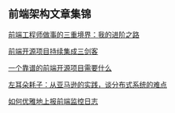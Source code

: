 ## 前端架构文章集锦

[前端工程师做事的三重境界：我的进阶之路](https://juejin.im/post/590702d98d6d810058dd0537)

[前端开源项目持续集成三剑客](http://efe.baidu.com/blog/front-end-continuous-integration-tools/)

[一个靠谱的前端开源项目需要什么](https://mp.weixin.qq.com/s?__biz=MzI2NzExNTczMw==&mid=2653284934&idx=1&sn=af82495f35adea9b919e27a20749145e&scene=1&srcid=0708AigCqTI0RpFMJT6MhAcp&key=77421cf58af4a65386d8a3d36fb7fb3f6a6a4631beb5f8a87c8448d85f1135802d43e85b216f113efa06f19f479902d5&ascene=0&uin=MzAyNjk4MDU1&devicetype=iMac+MacBookPro11%2C1+OSX+OSX+10.10.5+build(14F1808)&version=11020201&pass_ticket=hXS2sgF6aJfo9PbSLZf0ltuHlOg6150rr%2FOnA%2FyFI4Ze2rlQsKd9wrzsPz5yZH%2FV#rd)

[左耳朵耗子：从亚马逊的实践，谈分布式系统的难点](https://mp.weixin.qq.com/s/canaSVk5jel3hOtAq7NcPg)

[如何优雅地上报前端监控日志](http://www.aliued.com/?p=4172)